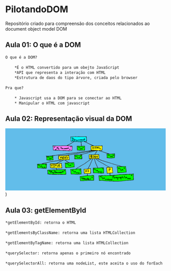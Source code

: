 # PilotandoDOM
 Repositório criado para compreensão dos conceitos relacionados ao document object model  DOM

## Aula 01: O que é a DOM

    O que é a DOM?

        *É o HTML convertido para um obejto JavaScript
        *API que representa a interação com HTML
        *Estrutura de daos do tipo árvore, criada pelo browser
    
    Pra que?

        * Javascript usa a DOM para se conectar ao HTML
        * Manipular o HTML com javascript

## Aula 02: Representação visual da DOM

![Alt text](_imgs/dom_por_cahfelix.jpg "DOM"))

## Aula 03: getElementById

    *getElementById: retorna o HTML
    
    *getElementsByClassName: retorna uma lista HTMLCollection
    
    *getElementByTagName: retorna uma lista HTMLCollection
    
    *querySelector: retorna apenas o primeiro nó encontrado
    
    *querySelectorAll: retorna uma nodeList, este aceita o uso do forEach
